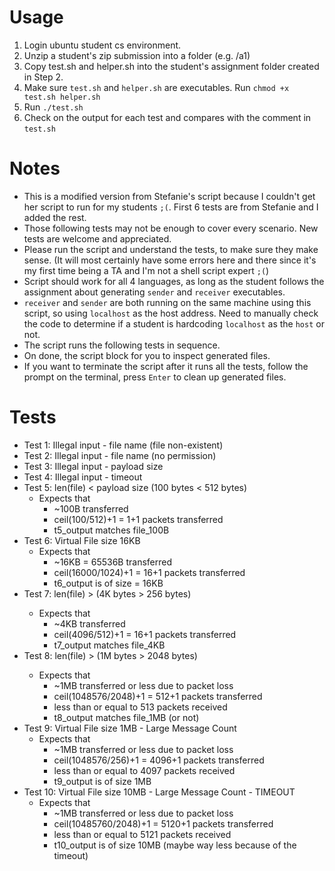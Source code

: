 # Usage
1. Login ubuntu student cs environment.
2. Unzip a student's zip submission into a folder (e.g. /a1)
3. Copy test.sh and helper.sh into the student's assignment folder created in Step 2. 
4. Make sure ```test.sh``` and ```helper.sh``` are executables. 
Run ```chmod +x test.sh helper.sh```
5. Run ```./test.sh```
6. Check on the output for each test and compares with the comment in ```test.sh```

# Notes
* This is a modified version from Stefanie's script because I couldn't get her script to run for my students ``;(``. First 6 tests are from Stefanie and I added the rest.
* Those following tests may not be enough to cover every scenario. New tests are welcome and appreciated.
* Please run the script and understand the tests, to make sure they make sense. (It will most certainly have some errors here and there since it's my first time being a TA and I'm not a shell script expert ``;(``)
* Script should work for all 4 languages, as long as the student follows the assignment about generating ```sender``` and ```receiver``` executables.
* ```receiver``` and ```sender``` are both running on the same machine using this script, so using ```localhost``` as the host address. Need to manually check the code to determine if a student is hardcoding ``localhost`` as the `host` or not.
* The script runs the following tests in sequence.
* On done, the script block for you to inspect generated files.
* If you want to terminate the script after it runs all the tests, follow the prompt on the terminal, press ```Enter``` to clean up generated files.

# Tests
* Test 1: Illegal input - file name (file non-existent)
* Test 2: Illegal input - file name (no permission)
* Test 3: Illegal input - payload size
* Test 4: Illegal input - timeout
* Test 5: len(file) < payload size (100 bytes < 512 bytes)
  * Expects that 	
    * ~100B transferred
	* ceil(100/512)+1 = 1+1 packets transferred
    * t5_output matches file_100B
* Test 6: Virtual File size 16KB
  * Expects that 	
    * ~16KB = 65536B transferred
    * ceil(16000/1024)+1 = 16+1 packets transferred
    * t6_output is of size = 16KB
* Test 7: len(file) > <payload size> (4K bytes > 256 bytes)
  * Expects that 
    * ~4KB transferred
    * ceil(4096/512)+1 = 16+1 packets transferred
    *	t7_output matches file_4KB
* Test 8: len(file) > <payload size> (1M bytes > 2048 bytes)
  * Expects that
    * ~1MB transferred or less due to packet loss
    * ceil(1048576/2048)+1 = 512+1 packets transferred
    * less than or equal to 513 packets received
    * t8_output matches file_1MB (or not)
* Test 9: Virtual File size 1MB - Large Message Count
  * Expects that
    * ~1MB transferred or less due to packet loss
    * ceil(1048576/256)+1 = 4096+1 packets transferred
    * less than or equal to 4097 packets received
    * t9_output is of size 1MB
* Test 10: Virtual File size 10MB - Large Message Count - TIMEOUT
  * Expects that
    * ~1MB transferred or less due to packet loss
    * ceil(10485760/2048)+1 = 5120+1 packets transferred
    * less than or equal to 5121 packets received
    * t10_output is of size 10MB (maybe way less because of the timeout)